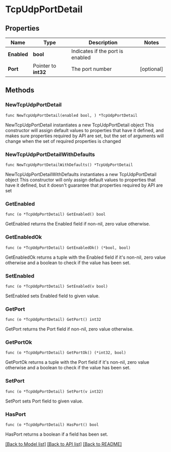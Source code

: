 # TcpUdpPortDetail

## Properties

Name | Type | Description | Notes
------------ | ------------- | ------------- | -------------
**Enabled** | **bool** | Indicates if the port is enabled | 
**Port** | Pointer to **int32** | The port number | [optional] 

## Methods

### NewTcpUdpPortDetail

`func NewTcpUdpPortDetail(enabled bool, ) *TcpUdpPortDetail`

NewTcpUdpPortDetail instantiates a new TcpUdpPortDetail object
This constructor will assign default values to properties that have it defined,
and makes sure properties required by API are set, but the set of arguments
will change when the set of required properties is changed

### NewTcpUdpPortDetailWithDefaults

`func NewTcpUdpPortDetailWithDefaults() *TcpUdpPortDetail`

NewTcpUdpPortDetailWithDefaults instantiates a new TcpUdpPortDetail object
This constructor will only assign default values to properties that have it defined,
but it doesn't guarantee that properties required by API are set

### GetEnabled

`func (o *TcpUdpPortDetail) GetEnabled() bool`

GetEnabled returns the Enabled field if non-nil, zero value otherwise.

### GetEnabledOk

`func (o *TcpUdpPortDetail) GetEnabledOk() (*bool, bool)`

GetEnabledOk returns a tuple with the Enabled field if it's non-nil, zero value otherwise
and a boolean to check if the value has been set.

### SetEnabled

`func (o *TcpUdpPortDetail) SetEnabled(v bool)`

SetEnabled sets Enabled field to given value.


### GetPort

`func (o *TcpUdpPortDetail) GetPort() int32`

GetPort returns the Port field if non-nil, zero value otherwise.

### GetPortOk

`func (o *TcpUdpPortDetail) GetPortOk() (*int32, bool)`

GetPortOk returns a tuple with the Port field if it's non-nil, zero value otherwise
and a boolean to check if the value has been set.

### SetPort

`func (o *TcpUdpPortDetail) SetPort(v int32)`

SetPort sets Port field to given value.

### HasPort

`func (o *TcpUdpPortDetail) HasPort() bool`

HasPort returns a boolean if a field has been set.


[[Back to Model list]](../README.md#documentation-for-models) [[Back to API list]](../README.md#documentation-for-api-endpoints) [[Back to README]](../README.md)


